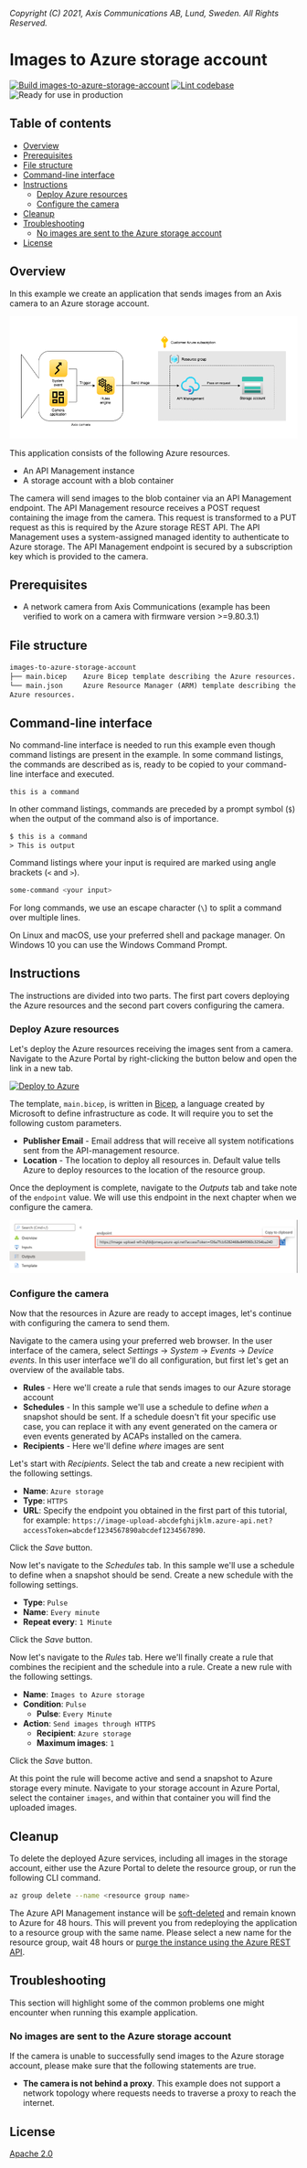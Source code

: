*Copyright (C) 2021, Axis Communications AB, Lund, Sweden. All Rights Reserved.*

<!-- omit in toc -->
# Images to Azure storage account

[![Build images-to-azure-storage-account](https://github.com/AxisCommunications/acap-integration-examples-azure/actions/workflows/images-to-azure-storage-account.yml/badge.svg)](https://github.com/AxisCommunications/acap-integration-examples-azure/actions/workflows/images-to-azure-storage-account.yml)
[![Lint codebase](https://github.com/AxisCommunications/acap-integration-examples-azure/actions/workflows/lint.yml/badge.svg)](https://github.com/AxisCommunications/acap-integration-examples-azure/actions/workflows/lint.yml)
![Ready for use in production](https://img.shields.io/badge/Ready%20for%20use%20in%20production-Yes-brightgreen)

<!-- omit in toc -->
## Table of contents

- [Overview](#overview)
- [Prerequisites](#prerequisites)
- [File structure](#file-structure)
- [Command-line interface](#command-line-interface)
- [Instructions](#instructions)
    - [Deploy Azure resources](#deploy-azure-resources)
    - [Configure the camera](#configure-the-camera)
- [Cleanup](#cleanup)
- [Troubleshooting](#troubleshooting)
    - [No images are sent to the Azure storage account](#no-images-are-sent-to-the-azure-storage-account)
- [License](#license)

## Overview

In this example we create an application that sends images from an Axis camera to an Azure storage account.

![architecture](./assets/architecture.png)

This application consists of the following Azure resources.

- An API Management instance
- A storage account with a blob container

The camera will send images to the blob container via an API Management endpoint. The API Management resource receives a POST request containing the image from the camera. This request is transformed to a PUT request as this is required by the Azure storage REST API. The API Management uses a system-assigned managed identity to authenticate to Azure storage. The API Management endpoint is secured by a subscription key which is provided to the camera.

## Prerequisites

- A network camera from Axis Communications (example has been verified to work on a camera with firmware version >=9.80.3.1)

## File structure

<!-- markdownlint-disable MD040 -->
```
images-to-azure-storage-account
├── main.bicep    Azure Bicep template describing the Azure resources.
└── main.json     Azure Resource Manager (ARM) template describing the Azure resources.
```

## Command-line interface

No command-line interface is needed to run this example even though command listings are present in the example. In some command listings, the commands are described as is, ready to be copied to your command-line interface and executed.

<!-- markdownlint-disable MD040 -->
```
this is a command
```

In other command listings, commands are preceded by a prompt symbol (`$`) when the output of the command also is of importance.

<!-- markdownlint-disable MD040 -->
```
$ this is a command
> This is output
```

Command listings where your input is required are marked using angle brackets (`<` and `>`).

```sh
some-command <your input>
```

For long commands, we use an escape character (`\`) to split a command over multiple lines.

On Linux and macOS, use your preferred shell and package manager. On Windows 10 you can use the Windows Command Prompt.

## Instructions

The instructions are divided into two parts. The first part covers deploying the Azure resources and the second part covers configuring the camera.

### Deploy Azure resources

Let's deploy the Azure resources receiving the images sent from a camera. Navigate to the Azure Portal by right-clicking the button below and open the link in a new tab.

[![Deploy to Azure](https://aka.ms/deploytoazurebutton)](https://portal.azure.com/#create/Microsoft.Template/uri/https%3A%2F%2Fraw.githubusercontent.com%2FAxisCommunications%2Facap-integration-examples-azure%2Fmain%2Fimages-to-azure-storage-account%2Fmain.json)

The template, `main.bicep`, is written in [Bicep](https://docs.microsoft.com/en-us/azure/azure-resource-manager/bicep/), a language created by Microsoft to define infrastructure as code. It will require you to set the following custom parameters.

- **Publisher Email** - Email address that will receive all system notifications sent from the API-management resource.
- **Location** - The location to deploy all resources in. Default value tells Azure to deploy resources to the location of the resource group.

Once the deployment is complete, navigate to the *Outputs* tab and take note of the `endpoint` value. We will use this endpoint in the next chapter when we configure the camera.

![Outputs](./assets/outputs.png)

### Configure the camera

Now that the resources in Azure are ready to accept images, let's continue with configuring the camera to send them.

Navigate to the camera using your preferred web browser. In the user interface of the camera, select *Settings* -> *System* -> *Events* -> *Device events*. In this user interface we'll do all configuration, but first let's get an overview of the available tabs.

- **Rules** - Here we'll create a rule that sends images to our Azure storage account
- **Schedules** - In this sample we'll use a schedule to define *when* a snapshot should be sent. If a schedule doesn't fit your specific use case, you can replace it with any event generated on the camera or even events generated by ACAPs installed on the camera.
- **Recipients** - Here we'll define *where* images are sent

Let's start with *Recipients*. Select the tab and create a new recipient with the following settings.

- **Name**: `Azure storage`
- **Type**: `HTTPS`
- **URL**: Specify the endpoint you obtained in the first part of this tutorial, for example: `https://image-upload-abcdefghijklm.azure-api.net?accessToken=abcdef1234567890abcdef1234567890`.

Click the *Save* button.

Now let's navigate to the *Schedules* tab. In this sample we'll use a schedule to define when a snapshot should be send. Create a new schedule with the following settings.

- **Type**: `Pulse`
- **Name**: `Every minute`
- **Repeat every**: `1 Minute`

Click the *Save* button.

Now let's navigate to the *Rules* tab. Here we'll finally create a rule that combines the recipient and the schedule into a rule. Create a new rule with the following settings.

- **Name**: `Images to Azure storage`
- **Condition**: `Pulse`
    - **Pulse**: `Every Minute`
- **Action**: `Send images through HTTPS`
    - **Recipient**: `Azure storage`
    - **Maximum images**: `1`

Click the *Save* button.

At this point the rule will become active and send a snapshot to Azure storage every minute. Navigate to your storage account in Azure Portal, select the container `images`, and within that container you will find the uploaded images.

## Cleanup

To delete the deployed Azure services, including all images in the storage account, either use the Azure Portal to delete the resource group, or run the following CLI command.

```sh
az group delete --name <resource group name>
```

The Azure API Management instance will be [soft-deleted](https://aka.ms/apimsoftdelete) and remain known to Azure for 48 hours. This will prevent you from redeploying the application to a resource group with the same name. Please select a new name for the resource group, wait 48 hours or [purge the instance using the Azure REST API](https://aka.ms/apimsoftdelete#purge-a-soft-deleted-instance).

## Troubleshooting

This section will highlight some of the common problems one might encounter when running this example application.

### No images are sent to the Azure storage account

If the camera is unable to successfully send images to the Azure storage account, please make sure that the following statements are true.

- **The camera is not behind a proxy**. This example does not support a network topology where requests needs to traverse a proxy to reach the internet.

## License

[Apache 2.0](./LICENSE)
